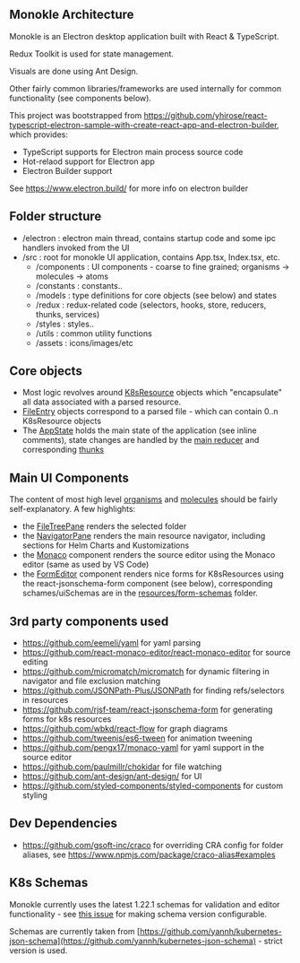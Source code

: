 ## Monokle Architecture

Monokle is an Electron desktop application built with React & TypeScript.  

Redux Toolkit is used for state management.   

Visuals are done using Ant Design.  

Other fairly common libraries/frameworks are used internally for common functionality (see components below).   

This project was bootstrapped from
https://github.com/yhirose/react-typescript-electron-sample-with-create-react-app-and-electron-builder, 
which provides:
- TypeScript supports for Electron main process source code
- Hot-relaod support for Electron app
- Electron Builder support

See https://www.electron.build/ for more info on electron builder

## Folder structure

- /electron : electron main thread, contains startup code and some ipc handlers invoked from the UI
- /src : root for monokle UI application, contains App.tsx, Index.tsx, etc.
    - /components : UI components - coarse to fine grained; organisms -> molecules -> atoms
    - /constants : constants..
    - /models : type definitions for core objects (see below) and states
    - /redux : redux-related code (selectors, hooks, store, reducers, thunks, services)
    - /styles : styles..
    - /utils : common utility functions
    - /assets : icons/images/etc
  
## Core objects

- Most logic revolves around [K8sResource](https://github.com/kubeshop/monokle/tree/main/src/models/k8sresource.ts) objects which "encapsulate" all 
data associated with a parsed resource.
- [FileEntry](https://github.com/kubeshop/monokle/tree/main/src/models/fileentry.ts) objects correspond to a parsed file - which can contain 0..n K8sResource objects
- The [AppState](https://github.com/kubeshop/monokle/tree/main/src/models/appstate.ts) holds the main state of the application (see inline comments), state
  changes are handled by the [main reducer](https://github.com/kubeshop/monokle/tree/main/src/redux/reducers/main.ts) 
  and corresponding [thunks](https://github.com/kubeshop/monokle/tree/main/src/redux/thunks)

## Main UI Components

The content of most high level [organisms](https://github.com/kubeshop/monokle/tree/main/src/components/organisms) and 
[molecules](https://github.com/kubeshop/monokle/tree/main/src/components/molecules) should be fairly self-explanatory. A few highlights:

- the [FileTreePane](https://github.com/kubeshop/monokle/tree/main/src/components/organisms/FileTreePane/FileTreePane.tsx) renders the selected folder
- the [NavigatorPane](https://github.com/kubeshop/monokle/tree/main/src/components/organisms/NavigatorPane/NavigatorPane.tsx) renders the main resource 
  navigator, including sections for Helm Charts and Kustomizations
- the [Monaco](https://github.com/kubeshop/monokle/tree/main/src/components/molecules/Monaco/Monaco.tsx) component renders the source editor using the
  Monaco editor (same as used by VS Code)
- the [FormEditor](https://github.com/kubeshop/monokle/tree/main/src/components/molecules/FormEditor/FormEditor.tsx) component renders nice forms for 
  K8sResources using the react-jsonschema-form component (see below), corresponding schames/uiSchemas are 
  in the [resources/form-schemas](https://github.com/kubeshop/monokle/tree/main/resources/form-schemas) folder.

## 3rd party components used

* https://github.com/eemeli/yaml for yaml parsing
* https://github.com/react-monaco-editor/react-monaco-editor for source editing
* https://github.com/micromatch/micromatch for dynamic filtering in navigator and file exclusion matching
* https://github.com/JSONPath-Plus/JSONPath for finding refs/selectors in resources
* https://github.com/rjsf-team/react-jsonschema-form for generating forms for k8s resources
* https://github.com/wbkd/react-flow for graph diagrams
* https://github.com/tweenjs/es6-tween for animation tweening
* https://github.com/pengx17/monaco-yaml for yaml support in the source editor
* https://github.com/paulmillr/chokidar for file watching
* https://github.com/ant-design/ant-design/ for UI
* https://github.com/styled-components/styled-components for custom styling

## Dev Dependencies

* https://github.com/gsoft-inc/craco for overriding CRA config for folder aliases,
  see https://www.npmjs.com/package/craco-alias#examples

## K8s Schemas

Monokle currently uses the latest 1.22.1 schemas for validation and editor functionality - 
see [this issue](https://github.com/kubeshop/monokle/issues/321) for making schema version configurable. 

Schemas are currently taken from 
[https://github.com/yannh/kubernetes-json-schema](https://github.com/yannh/kubernetes-json-schema) - strict version
is used.

